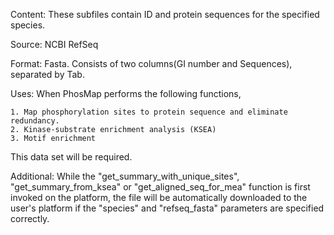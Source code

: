 Content: These subfiles contain ID and protein sequences for the specified species. 

Source: NCBI RefSeq

Format: Fasta. Consists of two columns(GI number and Sequences), separated by Tab. 

Uses: When PhosMap performs the following functions,

	1. Map phosphorylation sites to protein sequence and eliminate redundancy.
	2. Kinase-substrate enrichment analysis (KSEA)
	3. Motif enrichment
	
This data set will be required. 


Additional: While the "get_summary_with_unique_sites", "get_summary_from_ksea" or "get_aligned_seq_for_mea" function is first invoked on the platform, the file will be automatically downloaded to the user's platform if the "species" and "refseq_fasta" parameters are specified correctly.
